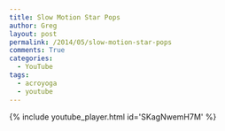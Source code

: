 ```yaml
---
title: Slow Motion Star Pops
author: Greg
layout: post
permalink: /2014/05/slow-motion-star-pops
comments: True
categories:
  - YouTube
tags:
  - acroyoga
  - youtube
---
```


{% include youtube_player.html id='SKagNwemH7M' %}
